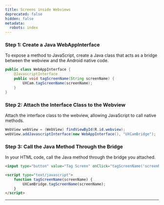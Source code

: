 ```yaml
---
title: Screens inside Webviews
deprecated: false
hidden: false
metadata:
  robots: index
---
```

### Step 1:  Create a Java WebAppInterface

To expose a method to JavaScript, create a Java class that acts as a bridge between the webview and the Android native code.

```java
public class WebAppInterface {
    @JavascriptInterface
    public void tagScreenName(String screenName) {
        UXCam.tagScreenName(screenName);
    }
}
```

### Step 2: Attach the Interface Class to the Webview

Attach the interface class to the webview, allowing JavaScript to call native methods.

```java
WebView webView = (WebView) findViewById(R.id.webview);
webView.addJavascriptInterface(new WebAppInterface(), "UXCamBridge");
```

### Step 3: Call the Java Method Through the Bridge

In your HTML code, call the Java method through the bridge you attached.

```html
<input type="button" value="Tag Screen" onClick="tagScreenName('screenName')" />

<script type="text/javascript">
    function tagScreenName(screenName) {
        UXCamBridge.tagScreenName(screenName);
    }
</script>

```

***